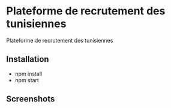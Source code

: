 # Plateforme de recrutement des tunisiennes 
Plateforme de recrutement des tunisiennes 

## Installation
* npm install
* npm start

## Screenshots

